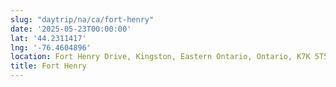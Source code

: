 ```yaml
---
slug: "daytrip/na/ca/fort-henry"
date: '2025-05-23T00:00:00'
lat: '44.2311417'
lng: '-76.4604896'
location: Fort Henry Drive, Kingston, Eastern Ontario, Ontario, K7K 5T5, Canada
title: Fort Henry
---
```




